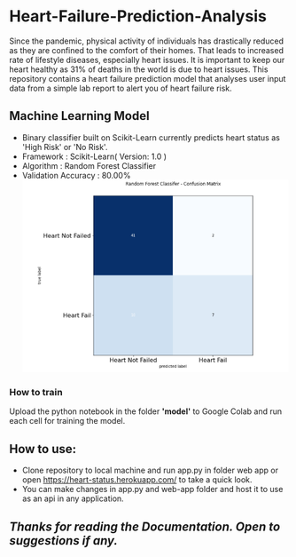 # Heart-Failure-Prediction-Analysis
Since the pandemic, physical activity of individuals has drastically reduced as they are confined to the comfort of their homes. That leads to increased rate of lifestyle diseases, especially heart issues. It is important to keep our heart healthy as 31% of deaths in the world is due to heart issues.
This repository contains a heart failure prediction model that analyses user input data from a simple lab report to alert you of heart failure risk.
## Machine Learning Model
* Binary classifier built on Scikit-Learn currently predicts heart status as 'High Risk' or 'No Risk'.
* Framework : Scikit-Learn( Version: 1.0 )
* Algorithm : Random Forest Classifier
* Validation Accuracy : 80.00%
![Image](https://github.com/Ashish-Abraham/Heart-Failure-Prediction-Analysis/blob/main/model/Model_accuracy.png)
### How to train
Upload the python notebook in the folder **'model'** to Google Colab and run each cell for training the model.
## How to use:
* Clone repository to local machine and run app.py in folder web app or open https://heart-status.herokuapp.com/ to take a quick look.
* You can make changes in app.py and web-app folder and host it to use as an api in any application.

## *Thanks for reading the Documentation. Open to suggestions if any.*
